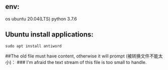 ## env:
os ubuntu 20.04(LTS)
python 3.7.6

## Ubuntu install applications:
    
    sudo apt install antiword


##The old file must have content, otherwise it will prompt (被转换文件不能太小)：
    ### I'm afraid the text stream of this file is too small to handle.
